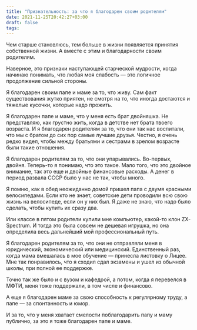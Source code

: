```yaml
---
title: "Признательность: за что я благодарен своим родителям"
date: 2021-11-25T20:42:27+03:00
draft: false
tags:
---
```



Чем старше становлюсь, тем больше в жизни появляется принятия собственной жизни. А вместе с этим и благодарности своим
родителям.

Наверное, это признаки наступающей старческой мудрости, когда начинаю понимать, что любая моя слабость — это логичное
продолжение сильной стороны. 

Я благодарен своим папе и маме за то, что живу. Сам факт существования жутко приятен, не смотря на то, что иногда
достаются и тяжелые кусочки, которые надо прожить.

<!--more-->

Я благодарен папе и маме, что у меня есть брат двойняшка. Не представляю, как грустно жить, когда в детстве нет брата
твоего возраста. И я благодарен родителям за то, что они так нас воспитали, что мы с братом до сих пор самые лучшие
друзья. Честно, я очень редко видел, чтобы между братьями и сестрами в зрелом возрасте были такие отношения.

Я благодарен родителям за то, что они упарывались. Во-первых, двойня. Теперь-то я понимаю, что это такое. Мало того, что
это двойное внимание, так это еще и двойные финансовые расходы. А денег в период развала СССР было у нас не так, чтобы
много.

Я помню, как в обед неожиданно домой пришел папа с двумя красными велосипедами. Если кто не знает, советские дети
проводили всю свою жизнь на велосипеде, если он у них был. Я даже не знаю, что надо было сделать, чтобы купить их сразу
два.

Или классе в пятом родители купили мне компьютер, какой-то клон ZX-Spectrum. И тогда это была совсем не дешевая игрушка,
но она определила весь дальнейший мой профессиональный путь.

Я благодарен родителям за то, что они не отправляли меня в юридический, экономический или медицинский. Единственный раз,
когда мама вмешалась в мое обучение — принесла листовку о Лицее. Мне так понравилось, что я сходил сдал экзамены и ушел
из обычной школы, при полной ее поддержке.

Точно так же было и с вузом и кафедрой, а потом, когда я перевелся в МФТИ, меня тоже поддержали, в том числе и
финансово.

А еще я благодарен маме за свою способность к регулярному труду, а папе — за спонтанность и юмор.

И за то, что у меня хватает смелости поблагодарить папу и маму публично, за это я тоже благодарен папе и маме.
